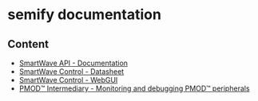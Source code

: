# semify documentation

## Content
- [SmartWave API - Documentation](SmartWave_API.html)
- [SmartWave Control - Datasheet](SmartWave_Control_Datasheet.md)
- [SmartWave Control - WebGUI](SmartWave_Control_WebGUI.md)
- [PMOD™ Intermediary - Monitoring and debugging PMOD™ peripherals](pmod-intermediary.md)
